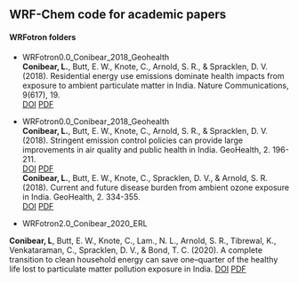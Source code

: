 ## WRF-Chem code for academic papers
#### WRFotron folders
- WRFotron0.0_Conibear_2018_Geohealth  
**Conibear, L.**, Butt, E. W., Knote, C., Arnold, S. R., & Spracklen, D. V. (2018). Residential energy use emissions dominate health impacts from exposure to ambient particulate matter in India. Nature Communications, 9(617), 19.  
[DOI](https://doi.org/10.1038/s41467-018-02986-7)
[PDF](http://homepages.see.leeds.ac.uk/~earlacoa/pdf/Conibear_et_al-2018-Nature_Communications.pdf)
- WRFotron0.0_Conibear_2018_Geohealth  
**Conibear, L.**, Butt, E. W., Knote, C., Arnold, S. R., & Spracklen, D. V. (2018). Stringent emission control policies can provide large improvements in air quality and public health in India. GeoHealth, 2. 196-211.  
[DOI](https://doi.org/10.1029/2018GH000139) 
[PDF](http://homepages.see.leeds.ac.uk/~earlacoa/pdf/Conibear_et_al-2018-GeoHealth_PM2.5.pdf)  
**Conibear, L.**, Butt, E. W., Knote, C., Spracklen, D. V., & Arnold, S. R. (2018). Current and future disease burden from ambient ozone exposure in India. GeoHealth, 2. 334-355.  
[DOI](https://doi.org/10.1029/2018GH000168) 
[PDF](http://homepages.see.leeds.ac.uk/~earlacoa/pdf/Conibear_et_al-2018-GeoHealth_Ozone.pdf)

- WRFotron2.0_Conibear_2020_ERL  

 

**Conibear, L**, Butt, E. W., Knote, C., Lam., N. L., Arnold, S. R., Tibrewal, K., Venkataraman, C., Spracklen, D. V., & Bond, T. C. (2020). A complete transition to clean household energy can save one–quarter of the healthy life lost to particulate matter pollution exposure in India. 
[DOI]() 
[PDF]()
